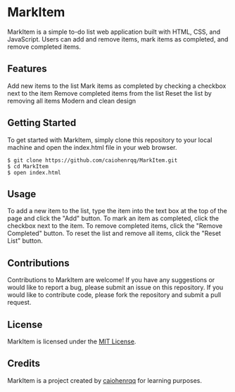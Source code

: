 # MarkItem
MarkItem is a simple to-do list web application built with HTML, CSS, and JavaScript. Users can add and remove items, mark items as completed, and remove completed items.

## Features
Add new items to the list
Mark items as completed by checking a checkbox next to the item
Remove completed items from the list
Reset the list by removing all items
Modern and clean design

## Getting Started
To get started with MarkItem, simply clone this repository to your local machine and open the index.html file in your web browser.

```
$ git clone https://github.com/caiohenrqq/MarkItem.git
$ cd MarkItem
$ open index.html
```

## Usage
To add a new item to the list, type the item into the text box at the top of the page and click the "Add" button. To mark an item as completed, click the checkbox next to the item. To remove completed items, click the "Remove Completed" button. To reset the list and remove all items, click the "Reset List" button.

## Contributions
Contributions to MarkItem are welcome! If you have any suggestions or would like to report a bug, please submit an issue on this repository. If you would like to contribute code, please fork the repository and submit a pull request.

## License
MarkItem is licensed under the [MIT License](https://opensource.org/licenses/MIT).

## Credits
MarkItem is a project created by [caiohenrqq](https://github.com/caiohenrqq) for learning purposes.
